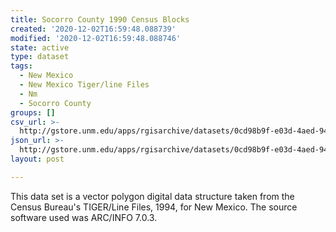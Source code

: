 ```yaml
---
title: Socorro County 1990 Census Blocks
created: '2020-12-02T16:59:48.088739'
modified: '2020-12-02T16:59:48.088746'
state: active
type: dataset
tags:
  - New Mexico
  - New Mexico Tiger/line Files
  - Nm
  - Socorro County
groups: []
csv_url: >-
  http://gstore.unm.edu/apps/rgisarchive/datasets/0cd98b9f-e03d-4aed-944b-adefa526103c/tlf553shp.derived.csv
json_url: >-
  http://gstore.unm.edu/apps/rgisarchive/datasets/0cd98b9f-e03d-4aed-944b-adefa526103c/tlf553shp.derived.json
layout: post

---
```


This data set is a vector polygon digital data structure taken from the Census Bureau's TIGER/Line Files, 1994, for New Mexico.
The source software used was ARC/INFO 7.0.3.

